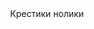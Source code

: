 <html>
<head>
    <meta charset="utf-8">
    <title>тайтл</title>
    <link type="text/css" rel="StyleSheet" href="/style.css" />
    <meta name="viewport" content="width=device-width, initial-scale=1, maximum-scale=1">
    <?$META_DESCRIPTION$?>
	<!--[if lt IE 9]>
    <script src="http://html5shiv.googlecode.com/svn/trunk/html5.js"></script>
    <![endif]-->
</head>
<body>
<div id="page">
        <header>Крестики нолики</header>
	<div class="wrapper">
		<div id="main">
			<div></div>
			<div></div>
			<div></div>
			<div></div>
			<div></div>
			<div></div>
			<div></div>
			<div></div>
			<div></div>
		</div><!--//endmain-->
	</div><!--//endwrapper-->
</div><!--//endpage-->

<div class="page-buffer"></div>

</body>
</html>
